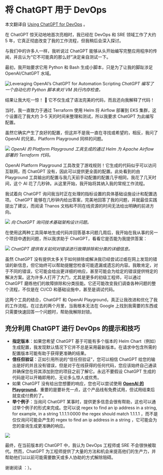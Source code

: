 # 将 ChatGPT 用于 DevOps

本文翻译自 [Using ChatGPT for DevOps](https://blog.devgenius.io/using-chatgpt-for-devops-7daa7c1783e9) 。

在 ChatGPT 惊天动地地首次亮相时，我已经在 DevOps 和 SRE 领域工作了大约 5 年，它真正彻底改变了我的工作流程，但我稍后会深入探讨。

与我们中的许多人一样，我听说过 ChatGPT 能够从头开始编写完整应用程序的传闻，并且认为“它不可能真的那么好”决定亲自测试一下。

最初，我开始要求它用 Python 和 Bash 生成小脚本，只是为了让我的脚趾涉足 OpenAI/ChatGPT 水域。

![Leveraging OpenAI’s ChatGPT for Automation Scripting](/images/using-chatgpt-for-devops/p1.png)
*ChatGPT 编写了一个自动化的 Python 脚本来对 VM 执行内存检查。*

结果让我大吃一惊！ 🤯 它不仅生成了语法完美的代码，而且还向我解释了代码！

当时，我一直致力于通过 Terraform 使用 Helm 将 Airflow 部署到 EKS 集群，这个设置花了我大约 3-5 天的时间来整理和测试，所以我要求 ChatGPT 为此编写配置。

虽然它确实产生了良好的配置，但这并不是我一直在寻找或希望的，相反，我问了 OpenAI 的兄弟，Platform Playground 同样的问题。

![](/images/using-chatgpt-for-devops/p2.png)
*OpenAI 的 Platform Playground 工具生成的通过 Helm 为 Apache Airflow 部署的 Terraform 代码。*

OpenAI Platform Playground 工具改变了游戏规则！它生成的代码似乎可以访问互联网，而 ChatGPT 没有，因此可以提供更全面的配置。此处看到的由 Playground 工具输出的配置与我几天前手动配置的配置几乎相同，我花了几天时间，这个 AI 花了几秒钟。从这里开始，我开始将其纳入我的常规工作流程。

我试着向 ChatGPT 询问我当时正在处理的指标设置的具体基础设施设计和配置选项。 ChatGPT 能够在几秒钟内给出答案，完美地回答了我的问题，并就最佳实践提出了建议，而阅读 Thanos 文档和不同在线资源的时间无法给出明确的前进方向。

![](/images/using-chatgpt-for-devops/p3.png)
*向 ChatGPT 询问技术基础架构设计问题。*

在使用这两种工具简单地生成代码并回答基本问题几周后，我开始在我从事的另一个项目中遇到问题，所以我求助于 ChatGPT，看看它是否能为我提供答案：

![](/images/using-chatgpt-for-devops/p4.png)
*ChatGPT 提供有关如何对错误进行故障排除和分类的详细信息。*

虽然 ChatGPT 没有提供太多关于如何排除或解决我已经尝试过或在网上发现的错误的新信息，但它始终可以帮助提醒您检查可能遗漏或遗忘的内容。我敢肯定，对于不同的错误，它可能会给出更详细的响应，甚至可能会为给定的错误提供特定的解决方案。这为许多人打开了大门，尤其是更多的初级工程师，可以通过 ChatGPT 磨练他们的故障排除和分类技能。它还可能改变我们调查各种问题的整个流程，不仅是在 CI/CD 和基础设施中，甚至是调试代码。

这两个工具的结合，ChatGPT 和 OpenAI Playground，真正让我改进和优化了我的工作流程。在过去的两个月里，当我根本无法在 Google 上找到我需要的东西或只需要快速回答一个问题时，帮助我解除封锁。

## 充分利用 ChatGPT 进行 DevOps 的提示和技巧

* **指定版本**：如果您希望 ChatGPT 基于可能有多个版本的 Helm Chart（例如）生成配置，我发现默认情况下它并不总是采用最新版本。在请求中包含所需的配置版本可能有助于获得更准确的结果。
* **信任但验证**：正如引用所说的“信任但验证”，您可以相信 ChatGPT 给您的输出是好的并且没有错误，但是对于在线获得的任何代码，您应该始终自己通读并确保您在将其添加到您的项目之前了解它。永远不要假设 ChatGPT 生成的代码是可以开箱即用的，无论多么惊人或优秀。
* 如果 ChatGPT 没有给出您想要的响应，您也可以尝试使用 [**OpenAI 的 Playground**](https://platform.openai.com/playground)。重要的是要补充一点，这个产品线有免费试用，但试用结束后就变成付费的了。
* **举个例子**：当询问 ChatGPT 某事时，提供更多信息会很有帮助，这也可以通过举个例子的形式来完成。您可以说 regex to find an ip address in a string, for example, in a string 1.1.1.1:0000 the regex should match 1.1.1.1 ，而不是仅仅询问可能会产生的 regex to find an ip address in a string ，它可能会为您的查询生成更准确的响应。

![](/images/using-chatgpt-for-devops/p5.png)

最终，在当前版本的 ChatGPT 中，我认为 DevOps 工程师或 SRE 不会很快被取代。然而，ChatGPT 为工程师提供了大量的方法和机会来提高他们的生产力，并帮助他们以以前可能需要数天或多人协助的方式解除阻碍。

谢谢阅读 ：）。